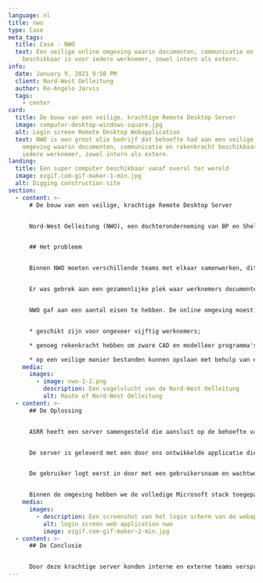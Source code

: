 ```yaml
---
language: nl
title: nwo
type: Case
meta_tags:
  title: Case - NWO
  text: Een veilige online omgeving waarin documenten, communicatie en rekenkracht
    beschikbaar is voor iedere werknemer, zowel intern als extern.
info:
  date: January 9, 2021 9:58 PM
  client: Nord-West Oelleitung
  author: Re-Angelo Jarvis
  tags:
    - center
card:
  title: De bouw van een veilige, krachtige Remote Desktop Server
  image: computer-desktop-windows-square.jpg
  alt: Login screen Remote Desktop Webapplication
  text: NWO is een groot olie bedrijf dat behoefte had aan een veilige online
    omgeving waarin documenten, communicatie en rekenkracht beschikbaar was voor
    iedere werknemer, zowel intern als extern.
landing:
  title: Een super computer beschikbaar vanaf overal ter wereld
  image: ezgif.com-gif-maker-1-min.jpg
  alt: Digging construction site
section:
  - content: >-
      # De bouw van een veilige, krachtige Remote Desktop Server


      Nord-West Oelleitung (NWO), een dochteronderneming van BP en Shell, is een bedrijf dat is opgezet om de eerste long-range onverwerkte olielijn in Europa op te zetten. NWO had behoefte aan een online omgeving waarin interne en externe teams konden samenwerken. 


      ## Het probleem


      Binnen NWO moeten verschillende teams met elkaar samenwerken, dit gaat om zowel interne teams als externe teams. Het probleem was dat externe teams geen toegang konden krijgen tot het bestaande systeem waar de hele werkmethode op was ingericht en dat het bestaande systeem niet toereikend was voor gespecialiseerde teams.


      Er was gebrek aan een gezamenlijke plek waar werknemers documenten kunnen delen, kunnen communiceren en rekenkracht beschikbaar hebben. Deze gezamenlijke plek moest toegankelijk zijn voor alle werknemers op alle verschillende locaties en goed beveiligd zijn (met op zijn minste een twee factor authenticatie). 


      NWO gaf aan een aantal eisen te hebben. De online omgeving moest:


      * geschikt zijn voor ongeveer vijftig werknemers;

      * genoeg rekenkracht hebben om zware CAD en modelleer programma's te draaien;

      * op een veilige manier bestanden kunnen opslaan met behulp van een back-up strategie.
    media:
      images:
        - image: nwo-1-2.png
          description: Een vogelvlucht van de Nord-West Oelleitung
          alt: Route of Nord-West Oelleitung
  - content: >-
      ## De Oplossing


      ASRR heeft een server samengesteld die aansluit op de behoefte van NWO. Deze server bevatte een 64 Core Multithreaded Processor, 128 Gigabyte aan DDR4 RAM en een aantal SSD’s/HDD’s in RAID configuratie. Deze onderdelen zorgen voor een krachtige en snelle server met een grote opslagcapaciteit.


      De server is geleverd met een door ons ontwikkelde applicatie die de veiligheid van de server waarborgt, doordat het om de paar minuten het wachtwoord van de gebruikers veranderd. Dit maakt het extreem moeilijk om de server te hacken.


      De gebruiker logt eerst in door met een gebruikersnaam en wachtwoord op de webapplicatie. Vervolgens wordt er een SMS-bericht naar de gebruiker zijn telefoon gestuurd, waarbij de gebruiker moet bevestigen dat hij wil inloggen. Dit is een factor twee authenticatie, omdat de gebruiker op twee manieren moet bevestigen dat hijzelf wil inloggen. Als alle informatie correct is, verwijst de webapplicatie door naar een webpagina, waar de gebruiker verbinding kan maken met de server door een knop aan te klikken. Het tijdelijke wachtwoord (aangezien het om de paar minuten wordt veranderd) wordt hierdoor gekopieerd naar het klemboord en de gebruiker kan hiermee inloggen. 


      Binnen de omgeving hebben we de volledige Microsoft stack toegepast voor de werkzaamheden tussen alle gebruikers (zowel intern als extern). Microsoft Teams stond hierin centraal. Teams maakt het mogelijk om bestanden te delen, meetings te houden, announcements te maken, te plannen etc. Wij hebben alle gebruikers een briefing gegeven over het gebruik van Microsoft Teams, wat toentertijd nog in de kinderschoenen stond. Verder hebben wij waar nodig remote support geleverd via het systeem, zoals IT- en Microsoft Office ondersteuning.
    media:
      images:
        - description: Een screenshot van het login scherm van de webapplicatie.
          alt: login screen web application nwo
          image: ezgif.com-gif-maker-2-min.jpg
  - content: >-
      ## De Conclusie


      Door deze krachtige server konden interne en externe teams verspreid over Nederland en Duitsland samenwerken alsof zij op dezelfde werkplek zaten. Op momenten dat er weinig gebruikers gebruik maakte van de server (zoals in de avonden of weekenden) hadden gebruikers de rekenkracht van een supercomputer tot hun beschikking. Dit is handig voor taken die normaal gesproken veel tijd zouden kosten, bijvoorbeeld het runnen van een zwaar CAD programma of modelleren.
---
```

